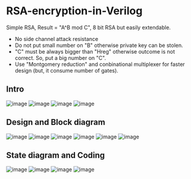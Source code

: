 # RSA-encryption-in-Verilog
Simple RSA, Result = "A^B mod C", 8 bit RSA but easily extendable. 
- No side channel attack resistance
- Do not put small number on "B" otherwise private key can be stolen.
- "C" must be always bigger than "Hreg" otherwise outcome is not correct. So, put a big number on "C".
- Use "Montgomery reduction" and conbinational multiplexer for faster design (but, it consume number of gates).

## Intro
![image](https://user-images.githubusercontent.com/53184086/187134692-070b84e4-bddc-42c6-adce-d75f3bafddb0.png)
![image](https://user-images.githubusercontent.com/53184086/187134756-56e77ffe-e34a-48c4-9aa9-63900c50682c.png)
![image](https://user-images.githubusercontent.com/53184086/187134795-fbd05446-f1d9-4f2a-90e0-740404c26f81.png)
![image](https://user-images.githubusercontent.com/53184086/187134875-7b536e6f-c4c4-487f-b28a-be7f750082b9.png)

## Design and Block diagram
![image](https://user-images.githubusercontent.com/53184086/187070914-c816e196-ee8f-4762-ab9b-9c5127eaa2a4.png)
![image](https://user-images.githubusercontent.com/53184086/187070940-46ad9f74-ef91-4b26-8d59-0f57b17252bb.png)
![image](https://user-images.githubusercontent.com/53184086/187070952-771f428b-db3f-4d73-9ce5-ac5298db519a.png)
![image](https://user-images.githubusercontent.com/53184086/187070973-e89188cf-9434-47d4-8f2f-b2c0e5256d88.png)
![image](https://user-images.githubusercontent.com/53184086/187071014-42eddfa1-d0a7-4612-9bee-63406499c4a4.png)
![image](https://user-images.githubusercontent.com/53184086/187071081-be36b685-772e-405e-9617-1de014e70dce.png)

## State diagram and Coding
![image](https://user-images.githubusercontent.com/53184086/187013238-017023a1-50bd-47af-8812-4ab58d1ff9db.png)
![image](https://user-images.githubusercontent.com/53184086/187013255-0c595829-6fc5-4766-93fc-5cfc47c82c78.png)
![image](https://user-images.githubusercontent.com/53184086/187013274-aa1161ac-64f2-474d-b063-2607d97d984f.png)
![image](https://user-images.githubusercontent.com/53184086/187013284-ebba4831-867d-4903-afaf-94990cd50ddc.png)

